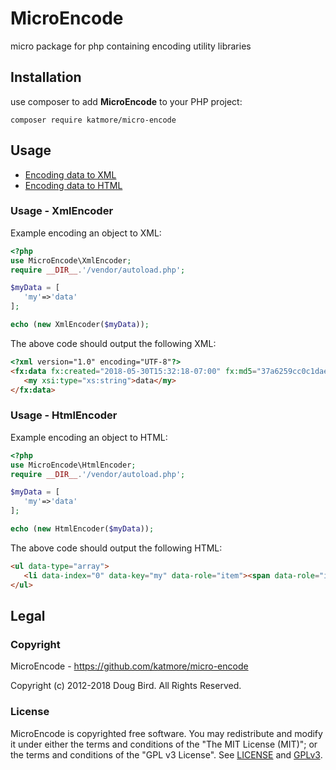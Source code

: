 # MicroEncode
micro package for php containing encoding utility libraries

## Installation
use composer to add **MicroEncode** to your PHP project:
```
composer require katmore/micro-encode
```

## Usage
 * [Encoding data to XML](#usage---xmlencoder)
 * [Encoding data to HTML](#usage---htmlencoder)

### Usage - XmlEncoder
Example encoding an object to XML:
```php
<?php
use MicroEncode\XmlEncoder;
require __DIR__.'/vendor/autoload.php';

$myData = [
   'my'=>'data'
];

echo (new XmlEncoder($myData));
```
The above code should output the following XML:
```html
<?xml version="1.0" encoding="UTF-8"?>
<fx:data fx:created="2018-05-30T15:32:18-07:00" fx:md5="37a6259cc0c1dae299a7866489dff0bd" xmlns:xsi="http://www.w3.org/2001/XMLSchema-instance" xmlns:xs="http://www.w3.org/2001/XMLSchema" xmlns:extxs="https://github.com/katmore/flat/wiki/xmlns-extxs" fx:flat-xml-ver="0.2" xmlns:fx="https://github.com/katmore/flat/wiki/xmlns" xmlns="https://github.com/katmore/flat/wiki/xmlns-object" xsi:type="extxs:Hashmap">
   <my xsi:type="xs:string">data</my>
</fx:data>
```

### Usage - HtmlEncoder
Example encoding an object to HTML:
```php
<?php
use MicroEncode\HtmlEncoder;
require __DIR__.'/vendor/autoload.php';

$myData = [
   'my'=>'data'
];

echo (new HtmlEncoder($myData));
```
The above code should output the following HTML:
```html
<ul data-type="array">
   <li data-index="0" data-key="my" data-role="item"><span data-role="item-key">my</span>:&nbsp;<span data-role="item-value" data-type="string">data</span></li><!--/data-item: (my)-->
</ul>
```

## Legal
### Copyright
MicroEncode - https://github.com/katmore/micro-encode

Copyright (c) 2012-2018 Doug Bird. All Rights Reserved.

### License
MicroEncode is copyrighted free software.
You may redistribute and modify it under either the terms and conditions of the
"The MIT License (MIT)"; or the terms and conditions of the "GPL v3 License".
See [LICENSE](https://github.com/katmore/micro-encode/blob/master/LICENSE) and [GPLv3](https://github.com/katmore/micro-encode/blob/master/GPLv3).
